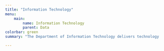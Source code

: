 ```yaml
---
title: "Information Technology"
menu:
    main:
        name: Information Technology
        parent: Data
colorbar: green
summary: "The Department of Information Technology delivers technology services to 34 City Departments, over 300 locations, more than 12,000 employees, and the 1.4 million residents of the City of San Diego."

---
```

